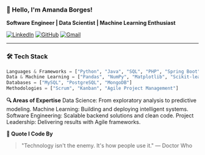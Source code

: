 ### 👋 Hello, I'm Amanda Borges! 
**Software Engineer | Data Scientist | Machine Learning Enthusiast**

[![LinkedIn](https://img.shields.io/badge/LinkedIn-Connect-blue?style=flat&logo=linkedin)](https://linkedin.com/in/amandadecassiaborges)
[![GitHub](https://img.shields.io/badge/GitHub-Follow-black?style=flat&logo=github)](https://github.com/amandadecassiaborges)
[![Gmail](https://img.shields.io/badge/Gmail-Contact-red?style=flat&logo=gmail)](mailto:amandaborgeses@email.com)

---

### 🛠️ **Tech Stack**
```python
Languages & Frameworks = ["Python", "Java", "SQL", "PHP", "Spring Boot"]
Data & Machine Learning = ["Pandas", "NumPy", "Matplotlib", "Scikit-learn", "TensorFlow"]
Databases = ["MySQL", "PostgreSQL", "MongoDB"]
Methodologies = ["Scrum", "Kanban", "Agile Project Management"]
```
**🔍 Areas of Expertise**
Data Science: From exploratory analysis to predictive modeling. 
Machine Learning: Building and deploying intelligent systems. 
Software Engineering: Scalable backend solutions and clean code. 
Project Leadership: Delivering results with Agile frameworks.

**💬 Quote I Code By**
> "Technology isn't the enemy. It's how people use it."
— Doctor Who
